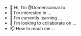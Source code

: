 - 👋 Hi, I’m @Domenicomarzo
- 👀 I’m interested in ...
- 🌱 I’m currently learning ...
- 💞️ I’m looking to collaborate on ...
- 📫 How to reach me ...

<!---
Domenicomarzo/Domenicomarzo is a ✨ special ✨ repository because its `README.md` (this file) appears on your GitHub profile.
You can click the Preview link to take a look at your changes.
--->
